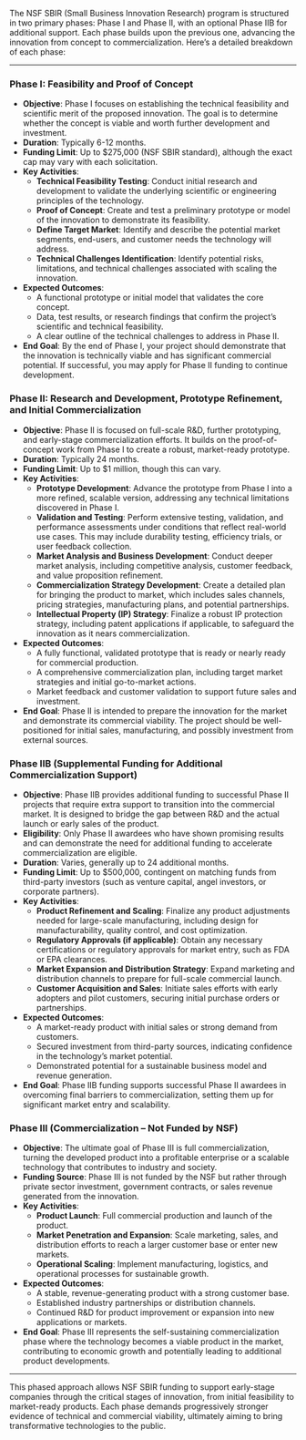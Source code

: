 The NSF SBIR (Small Business Innovation Research) program is structured in two primary phases: Phase I and Phase II, with an optional Phase IIB for additional support. Each phase builds upon the previous one, advancing the innovation from concept to commercialization. Here’s a detailed breakdown of each phase:

---

### Phase I: Feasibility and Proof of Concept
   - **Objective**: Phase I focuses on establishing the technical feasibility and scientific merit of the proposed innovation. The goal is to determine whether the concept is viable and worth further development and investment.
   - **Duration**: Typically 6-12 months.
   - **Funding Limit**: Up to $275,000 (NSF SBIR standard), although the exact cap may vary with each solicitation.
   - **Key Activities**:
     - **Technical Feasibility Testing**: Conduct initial research and development to validate the underlying scientific or engineering principles of the technology.
     - **Proof of Concept**: Create and test a preliminary prototype or model of the innovation to demonstrate its feasibility.
     - **Define Target Market**: Identify and describe the potential market segments, end-users, and customer needs the technology will address.
     - **Technical Challenges Identification**: Identify potential risks, limitations, and technical challenges associated with scaling the innovation.
   - **Expected Outcomes**:
     - A functional prototype or initial model that validates the core concept.
     - Data, test results, or research findings that confirm the project’s scientific and technical feasibility.
     - A clear outline of the technical challenges to address in Phase II.
   - **End Goal**: By the end of Phase I, your project should demonstrate that the innovation is technically viable and has significant commercial potential. If successful, you may apply for Phase II funding to continue development.

### Phase II: Research and Development, Prototype Refinement, and Initial Commercialization
   - **Objective**: Phase II is focused on full-scale R&D, further prototyping, and early-stage commercialization efforts. It builds on the proof-of-concept work from Phase I to create a robust, market-ready prototype.
   - **Duration**: Typically 24 months.
   - **Funding Limit**: Up to $1 million, though this can vary.
   - **Key Activities**:
     - **Prototype Development**: Advance the prototype from Phase I into a more refined, scalable version, addressing any technical limitations discovered in Phase I.
     - **Validation and Testing**: Perform extensive testing, validation, and performance assessments under conditions that reflect real-world use cases. This may include durability testing, efficiency trials, or user feedback collection.
     - **Market Analysis and Business Development**: Conduct deeper market analysis, including competitive analysis, customer feedback, and value proposition refinement.
     - **Commercialization Strategy Development**: Create a detailed plan for bringing the product to market, which includes sales channels, pricing strategies, manufacturing plans, and potential partnerships.
     - **Intellectual Property (IP) Strategy**: Finalize a robust IP protection strategy, including patent applications if applicable, to safeguard the innovation as it nears commercialization.
   - **Expected Outcomes**:
     - A fully functional, validated prototype that is ready or nearly ready for commercial production.
     - A comprehensive commercialization plan, including target market strategies and initial go-to-market actions.
     - Market feedback and customer validation to support future sales and investment.
   - **End Goal**: Phase II is intended to prepare the innovation for the market and demonstrate its commercial viability. The project should be well-positioned for initial sales, manufacturing, and possibly investment from external sources.

### Phase IIB (Supplemental Funding for Additional Commercialization Support)
   - **Objective**: Phase IIB provides additional funding to successful Phase II projects that require extra support to transition into the commercial market. It is designed to bridge the gap between R&D and the actual launch or early sales of the product.
   - **Eligibility**: Only Phase II awardees who have shown promising results and can demonstrate the need for additional funding to accelerate commercialization are eligible.
   - **Duration**: Varies, generally up to 24 additional months.
   - **Funding Limit**: Up to $500,000, contingent on matching funds from third-party investors (such as venture capital, angel investors, or corporate partners).
   - **Key Activities**:
     - **Product Refinement and Scaling**: Finalize any product adjustments needed for large-scale manufacturing, including design for manufacturability, quality control, and cost optimization.
     - **Regulatory Approvals (if applicable)**: Obtain any necessary certifications or regulatory approvals for market entry, such as FDA or EPA clearances.
     - **Market Expansion and Distribution Strategy**: Expand marketing and distribution channels to prepare for full-scale commercial launch.
     - **Customer Acquisition and Sales**: Initiate sales efforts with early adopters and pilot customers, securing initial purchase orders or partnerships.
   - **Expected Outcomes**:
     - A market-ready product with initial sales or strong demand from customers.
     - Secured investment from third-party sources, indicating confidence in the technology’s market potential.
     - Demonstrated potential for a sustainable business model and revenue generation.
   - **End Goal**: Phase IIB funding supports successful Phase II awardees in overcoming final barriers to commercialization, setting them up for significant market entry and scalability.

### Phase III (Commercialization – Not Funded by NSF)
   - **Objective**: The ultimate goal of Phase III is full commercialization, turning the developed product into a profitable enterprise or a scalable technology that contributes to industry and society.
   - **Funding Source**: Phase III is not funded by the NSF but rather through private sector investment, government contracts, or sales revenue generated from the innovation.
   - **Key Activities**:
     - **Product Launch**: Full commercial production and launch of the product.
     - **Market Penetration and Expansion**: Scale marketing, sales, and distribution efforts to reach a larger customer base or enter new markets.
     - **Operational Scaling**: Implement manufacturing, logistics, and operational processes for sustainable growth.
   - **Expected Outcomes**:
     - A stable, revenue-generating product with a strong customer base.
     - Established industry partnerships or distribution channels.
     - Continued R&D for product improvement or expansion into new applications or markets.
   - **End Goal**: Phase III represents the self-sustaining commercialization phase where the technology becomes a viable product in the market, contributing to economic growth and potentially leading to additional product developments.

---

This phased approach allows NSF SBIR funding to support early-stage companies through the critical stages of innovation, from initial feasibility to market-ready products. Each phase demands progressively stronger evidence of technical and commercial viability, ultimately aiming to bring transformative technologies to the public.
